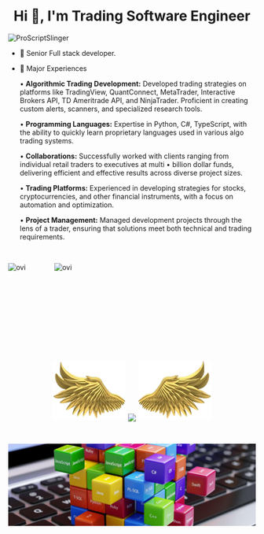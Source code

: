 <h1 align="center">Hi 👋, I'm Trading Software Engineer</h1>

<p align="left"> <img src="https://komarev.com/ghpvc/?username=ProScriptSlinger&label=Profile%20views&color=0e75b6&style=flat" alt="ProScriptSlinger" /> </p>

- 🌱 Senior Full stack developer.

- 🌱 Major Experiences

     •   **Algorithmic Trading Development:** Developed trading strategies on platforms like TradingView, QuantConnect, MetaTrader, Interactive Brokers API, TD Ameritrade API, and NinjaTrader. Proficient in creating custom alerts, scanners, and specialized research tools.

     •   **Programming Languages:** Expertise in Python, C#, TypeScript, with the ability to quickly learn proprietary languages used in various algo trading systems.

     •   **Collaborations:** Successfully worked with clients ranging from individual retail traders to executives at multi • billion dollar funds, delivering efficient and effective results across diverse project sizes.

     •   **Trading Platforms:** Experienced in developing strategies for stocks, cryptocurrencies, and other financial instruments, with a focus on automation and optimization.

     •   **Project Management:** Managed development projects through the lens of a trader, ensuring that solutions meet both technical and trading requirements.

  


<br>
<p align="center">
<p><img align="left" src="https://github-readme-stats-eight-ruby-89.vercel.app/api/top-langs?username=ProScriptSlinger&show_icons=true&locale=en&layout=compact&theme=chartreuse-dark&include_all_commits=true&count_private=true" alt="ovi" /></p>
<p>&nbsp;<img align="right" src="https://github-readme-stats-eight-ruby-89.vercel.app/api?username=ProScriptSlinger&show_icons=true&locale=en&theme=chartreuse-dark&include_all_commits=true&count_private=true" alt="ovi" width="410" /></p>
<br><br><br><br><br><br><br><br><br>



<p align="center">
  <a>
    <img height="120" width="150" src="https://github.com/ProScriptSlinger/ProScriptSlinger/blob/main/left.png">
    <img align="center" src="https://github-readme-streak-stats.herokuapp.com/?user=ProScriptSlinger&theme=dark"/>
    <img height="120" width="150" src="https://github.com/ProScriptSlinger/ProScriptSlinger/blob/main/right.png">
  </a>
</p>

<br>

![footer](https://github.com/ProScriptSlinger/ProScriptSlinger/blob/main/footer.jpg)




